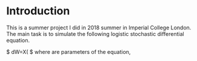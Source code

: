 # Introduction  
This is a summer project I did in 2018 summer in Imperial College London. The main task is to simulate the following logistic stochastic differential equation.

$ dW=X( $
where  are parameters of the equation,  


<!--stackedit_data:
eyJoaXN0b3J5IjpbLTk5ODgxNzQ1NywtMzgzMTM4MzQ0LDYzNj
U5MDYzNF19
-->